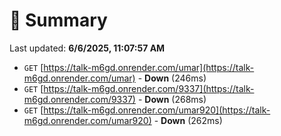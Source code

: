 # 📖 Summary
Last updated: **6/6/2025, 11:07:57 AM**

- `GET` [https://talk-m6gd.onrender.com/umar](https://talk-m6gd.onrender.com/umar) - **Down** (246ms)
- `GET` [https://talk-m6gd.onrender.com/9337](https://talk-m6gd.onrender.com/9337) - **Down** (268ms)
- `GET` [https://talk-m6gd.onrender.com/umar920](https://talk-m6gd.onrender.com/umar920) - **Down** (262ms)
